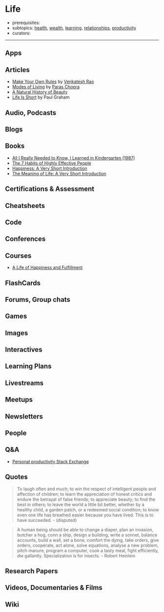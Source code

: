 # Life

- prerequisites:
- subtopics: [health](health.md), [wealth](wealth.md), [learning](learning.md), [relationships](relationships.md), [productivity](productivity.md)
- curators:

------

## Apps

## Articles

- [Make Your Own Rules](https://www.ribbonfarm.com/2018/02/15/make-your-own-rules/) by [Venkatesh Rao](#people)
- [Modes of Living](https://invertedpassion.com/modes-of-living/) by [Paras Chopra](#people)
- [A Natural History of Beauty](https://meltingasphalt.com/a-natural-history-of-beauty/)
- [Life Is Short](http://paulgraham.com/vb.html) by Paul Graham

## Audio, Podcasts

## Blogs

## Books

- [All I Really Needed to Know, I Learned in Kindergarten (1987)](https://en.wikipedia.org/wiki/All_I_Really_Need_to_Know_I_Learned_in_Kindergarten)
- [The 7 Habits of Highly Effective People](https://en.wikipedia.org/wiki/The_7_Habits_of_Highly_Effective_People)
- [Happiness: A Very Short Introduction](http://www.veryshortintroductions.com/abstract/10.1093/actrade/9780199590605.001.0001/actrade-9780199590605?rskey=XaooWh&result=266)
- [The Meaning of Life: A Very Short Introduction](http://www.veryshortintroductions.com/abstract/10.1093/actrade/9780199532179.001.0001/actrade-9780199532179?rskey=rtROx3&result=368)

## Certifications & Assessment

## Cheatsheets

## Code

## Conferences

## Courses

- [A Life of Happiness and Fulfillment](https://www.coursera.org/learn/happiness)

## FlashCards

## Forums, Group chats

## Games

## Images

## Interactives

## Learning Plans

## Livestreams

## Meetups

## Newsletters

## People

## Q&A

- [Personal productivity Stack Exchange](https://productivity.stackexchange.com)

## Quotes

> To laugh often and much; to win the respect of intelligent people and affection of children; to learn the appreciation of honest critics and endure the betrayal of false friends; to appreciate beauty; to find the best in others; to leave the world a little bit better, whether by a healthy child, a garden patch, or a redeemed social condition; to know even one life has breathed easier because you have lived. This is to have succeeded. - (disputed)

> A human being should be able to change a diaper, plan an invasion, butcher a hog, conn a ship, design a building, write a sonnet, balance accounts, build a wall, set a bone, comfort the dying, take orders, give orders, cooperate, act alone, solve equations, analyse a new problem, pitch manure, program a computer, cook a tasty meal, fight efficiently, die gallantly. Specialization is for insects. - Robert Heinlein

## Research Papers

## Videos, Documentaries & Films

## Wiki
